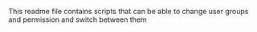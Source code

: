 This readme file contains scripts that can be able to change user groups and permission and switch between them
